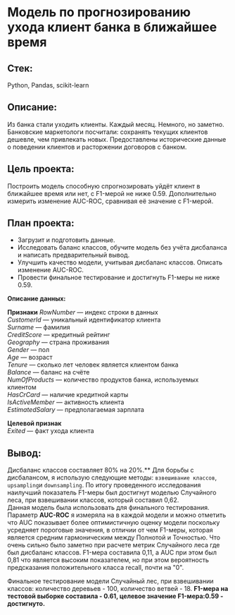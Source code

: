 # Модель по прогнозированию ухода клиент банка в ближайшее время

## **Стек:**
Python, Pandas, scikit-learn

## **Описание:** 
Из банка стали уходить клиенты. Каждый месяц. Немного, но заметно. Банковские маркетологи посчитали: сохранять текущих клиентов дешевле, чем привлекать новых. Предоставлены исторические данные о поведении клиентов и расторжении договоров с банком. 

## **Цель проекта:** 
Построить модель способную спрогнозировать уйдёт клиент в ближайшее время или нет, с F1-мерой не ниже 0.59.
Дополнительно измерить изменение AUC-ROC, сравнивая её значение с F1-мерой.


## **План проекта:**
- Загрузит и подготовить данные. 
- Исследовать баланс классов, обучите модель без учёта дисбаланса и написать предварительный вывод.
- Улучшить качество модели, учитывая дисбаланс классов. Описать изменение AUC-ROC. 
- Провести финальное тестирование и достигнуть F1-меры не ниже 0.59. 

**Описание данных:**

**Признаки**
*RowNumber* — индекс строки в данных  
*CustomerId* — уникальный идентификатор клиента  
*Surname* — фамилия  
*CreditScore* — кредитный рейтинг  
*Geography* — страна проживания  
*Gender* — пол  
*Age* — возраст  
*Tenure* — сколько лет человек является клиентом банка  
*Balance* — баланс на счёте  
*NumOfProducts* — количество продуктов банка, используемых клиентом  
*HasCrCard* — наличие кредитной карты  
*IsActiveMember* — активность клиента  
*EstimatedSalary* — предполагаемая зарплата  

**Целевой признак**  
*Exited* — факт ухода клиента


## **Вывод:**
Дисбаланс классов составляет 80% на 20%.**
Для борьбы с дисбалансом, я использую следующие методы: `взвешивание классов`, `upsampling`и `downsampling`.
По итогу проведенного исследования наилучший показатель F1-меры был достигнут моделью Случайного леса, при взвешивании классов, который составил 0,62.  
Данная модель была использовать для финального тестирования.
Параметр **AUC-ROC** я измеряла на в каждой модели и можно отметить что AUC показывает более оптимистичную оценку модели поскольку усредняет пороговые значения, в отличии от чем F1-меры, которая является средним гармоническим между Полнотой и Точностью.
Что очень сильно было заметно при расчете метрик Случайного леса где был дисбаланс классов. F1-мера составила 0,11, а AUC при этом был 0,81 что является высоким показателем, но при этом вероятность предсказания положительного класса recall, почти на "0".  

Финальное тестирование модели Случайный лес, при взвешивании классов: количество деревьев - 100, количество ветвей - 18.
**F1-мера на тестовой выборке составила - 0.61, целевое значение F1-мера:0.59 - достигнуто.**

